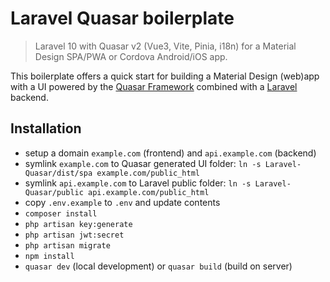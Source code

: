 # Laravel Quasar boilerplate
> Laravel 10 with Quasar v2 (Vue3, Vite, Pinia, i18n) for a Material Design SPA/PWA or Cordova Android/iOS app.

This boilerplate offers a quick start for building a Material Design (web)app with a UI powered by the [Quasar Framework](https://quasar.dev) combined with a [Laravel](https://laravel.com) backend.

## Installation
- setup a domain `example.com` (frontend) and `api.example.com` (backend)
- symlink `example.com` to Quasar generated UI folder: `ln -s Laravel-Quasar/dist/spa example.com/public_html`
- symlink `api.example.com` to Laravel public folder: `ln -s Laravel-Quasar/public api.example.com/public_html`
- copy `.env.example` to `.env` and update contents
- `composer install`
- `php artisan key:generate`
- `php artisan jwt:secret`
- `php artisan migrate`
- `npm install`
- `quasar dev` (local development) or `quasar build` (build on server)

